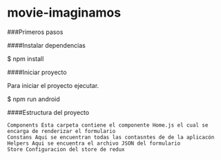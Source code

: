 # movie-imaginamos

###Primeros pasos

####Instalar dependencias

$ npm install

####Iniciar proyecto

Para iniciar el proyecto ejecutar.

$ npm run android

####Estructura del proyecto

    Components Esta carpeta contiene el componente Home.js el cual se encarga de renderizar el formulario
    Constans Aqui se encuentran todas las contasntes de de la aplicacón
    Helpers Aqui se encuentra el archivo JSON del formulario
    Store Configuracion del store de redux

